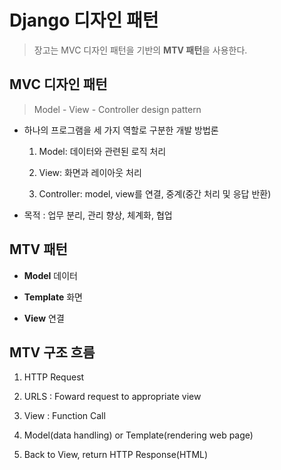 # Django 디자인 패턴

> 장고는 MVC 디자인 패턴을 기반의 **MTV 패턴**을 사용한다.

## MVC 디자인 패턴

> Model - View - Controller design pattern

- 하나의 프로그램을 세 가지 역할로 구분한 개발 방법론

    1. Model: 데이터와 관련된 로직 처리

    2. View: 화면과 레이아웃 처리

    3. Controller: model, view를 연결, 중계(중간 처리 및 응답 반환)

- 목적 : 업무 분리, 관리 향상, 체계화, 협업

## MTV 패턴

- **Model** 데이터

- **Template** 화면

- **View** 연결

## MTV 구조 흐름

1. HTTP Request

2. URLS : Foward request to appropriate view

3. View : Function Call 

4. Model(data handling) or Template(rendering web page)

5. Back to View, return HTTP Response(HTML)
